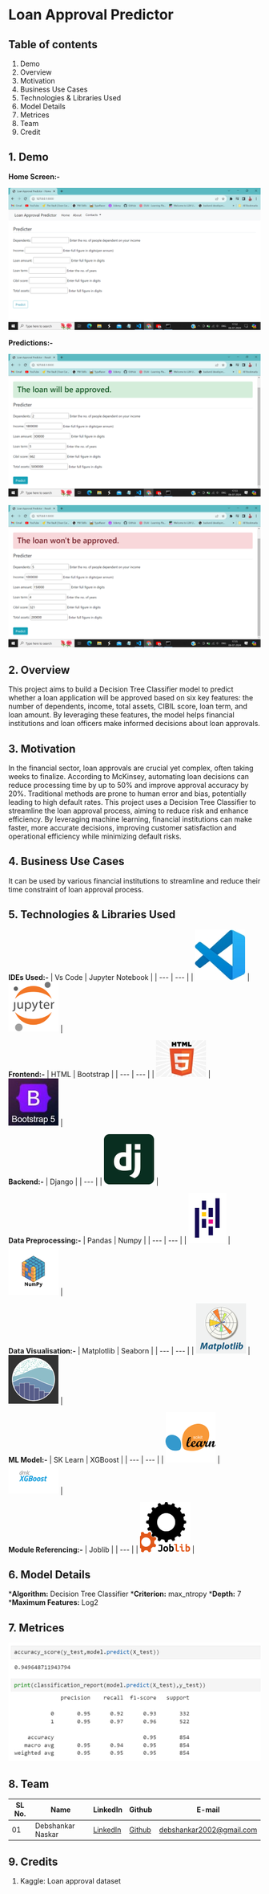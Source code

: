 # Loan Approval Predictor

## Table of contents

1. Demo
2. Overview
3. Motivation
4. Business Use Cases
5. Technologies & Libraries Used
6. Model Details
7. Metrices
8. Team
9. Credit

## 1. Demo

**Home Screen:-**


![Home Screen](https://github.com/Deb2Dev/Loan_approval_predictor/blob/main/Logos/Screenshot%20(448).png)


**Predictions:-**


![Home Screen](https://github.com/Deb2Dev/Loan_approval_predictor/blob/main/Logos/Screenshot%20(449).png)


![Home Screen](https://github.com/Deb2Dev/Loan_approval_predictor/blob/main/Logos/Screenshot%20(450).png)


## 2. Overview

This project aims to build a Decision Tree Classifier model to predict whether a loan application will be approved based on six key features: the number of dependents, income, total assets, CIBIL score, loan term, and loan amount. By leveraging these features, the model helps financial institutions and loan officers make informed decisions about loan approvals.

## 3. Motivation

In the financial sector, loan approvals are crucial yet complex, often taking weeks to finalize. According to McKinsey, automating loan decisions can reduce processing time by up to 50% and improve approval accuracy by 20%. Traditional methods are prone to human error and bias, potentially leading to high default rates. This project uses a Decision Tree Classifier to streamline the loan approval process, aiming to reduce risk and enhance efficiency. By leveraging machine learning, financial institutions can make faster, more accurate decisions, improving customer satisfaction and operational efficiency while minimizing default risks.

## 4. Business Use Cases

It can be used by various financial institutions to streamline and reduce their time constraint of loan approval process.

## 5. Technologies & Libraries Used

**IDEs Used:-**
| Vs Code | Jupyter Notebook |
| --- | --- |
| ![Vs Code logo](https://github.com/Deb2Dev/Loan_approval_predictor/blob/main/Logos/vscode_logo.jpg) | ![Jupyter Notebook logo](https://github.com/Deb2Dev/Loan_approval_predictor/blob/main/Logos/jupyter_logo.png) |

**Frontend:-**
| HTML | Bootstrap |
| --- | --- |
| ![HTML logo](https://github.com/Deb2Dev/Loan_approval_predictor/blob/main/Logos/html5_logo.jpg) | ![Bootstrap logo](https://github.com/Deb2Dev/Loan_approval_predictor/blob/main/Logos/bootstrap5_logo.jpg) |

**Backend:-**
| Django |
| --- |
| ![Django logo](https://github.com/Deb2Dev/Loan_approval_predictor/blob/main/Logos/django_logo.png) |

**Data Preprocessing:-**
| Pandas | Numpy |
| --- | --- |
| ![Pandas logo](https://github.com/Deb2Dev/Loan_approval_predictor/blob/main/Logos/pandas_logo.png) | ![Numpy logo](https://github.com/Deb2Dev/Loan_approval_predictor/blob/main/Logos/numpy_logo.png) |

**Data Visualisation:-**
| Matplotlib | Seaborn |
| --- | --- |
| ![Matplotlib logo](https://github.com/Deb2Dev/adsClickPredictor/blob/main/Logos/matplotlib_logo.png) | ![Seaborn logo](https://github.com/Deb2Dev/adsClickPredictor/blob/main/Logos/seaborn_logo.png) |

**ML Model:-**
| SK Learn | XGBoost |
| --- | --- |
| ![SK Learn logo](https://github.com/Deb2Dev/Loan_approval_predictor/blob/main/Logos/sklearn_logo.png) | ![XGBoost logo](https://github.com/Deb2Dev/Loan_approval_predictor/blob/main/Logos/xgb_logo.png) |

**Module Referencing:-**
| Joblib |
| --- |
| ![Joblib logo](https://github.com/Deb2Dev/Loan_approval_predictor/blob/main/Logos/joblib_logo.png) |

## 6. Model Details

***Algorithm:** Decision Tree Classifier
***Criterion:** max_ntropy 
***Depth:** 7
***Maximum Features:** Log2

## 7. Metrices

![Picture of metrices taken from jupyrter notebook](https://github.com/Deb2Dev/Loan_approval_predictor/blob/main/Logos/Screenshot%20(456).png)

## 8. Team

| SL No. | Name | LinkedIn | Github | E-mail |
| --- | --- | --- | --- | --- |
| 01 | Debshankar Naskar | [LinkedIn](https://www.linkedin.com/in/debshankar-naskar-07ba2222b) | [Github](https://github.com/Deb2Dev) | debshankar2002@gmail.com |

## 9. Credits

1. Kaggle: Loan approval dataset
